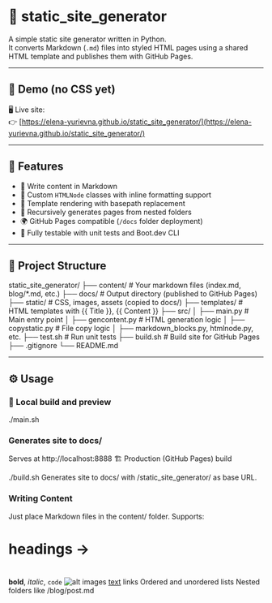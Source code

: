 # 📘 static_site_generator

A simple static site generator written in Python.  
It converts Markdown (`.md`) files into styled HTML pages using a shared HTML template and publishes them with GitHub Pages.

---

## 🚀 Demo (no CSS yet)

🖥️ Live site:  
👉 [https://elena-yurievna.github.io/static_site_generator/](https://elena-yurievna.github.io/static_site_generator/)

---

## 🧱 Features

- 📝 Write content in Markdown
- 🧠 Custom `HTMLNode` classes with inline formatting support
- 🎨 Template rendering with basepath replacement
- 📁 Recursively generates pages from nested folders
- 🌍 GitHub Pages compatible (`/docs` folder deployment)
- 🧪 Fully testable with unit tests and Boot.dev CLI

---

## 📁 Project Structure

static_site_generator/
├── content/            # Your markdown files (index.md, blog/*.md, etc.)
├── docs/               # Output directory (published to GitHub Pages)
├── static/             # CSS, images, assets (copied to docs/)
├── templates/          # HTML templates with {{ Title }}, {{ Content }}
├── src/
│   ├── main.py         # Main entry point
│   ├── gencontent.py   # HTML generation logic
│   ├── copystatic.py   # File copy logic
│   ├── markdown_blocks.py, htmlnode.py, etc.
├── test.sh             # Run unit tests
├── build.sh            # Build site for GitHub Pages
├── .gitignore
└── README.md

---

## ⚙️ Usage

### 🔧 Local build and preview

./main.sh

### Generates site to docs/
Serves at http://localhost:8888
🏗️ Production (GitHub Pages) build

./build.sh
Generates site to docs/ with /static_site_generator/ as base URL.

### Writing Content
Just place Markdown files in the content/ folder.
Supports:

# headings → <h1>
**bold**, _italic_, `code`
![alt](url) images
[text](url) links
Ordered and unordered lists
Nested folders like /blog/post.md